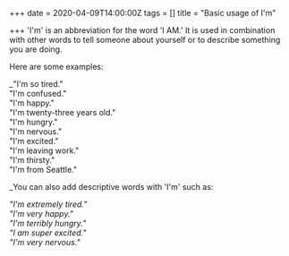 +++
date = 2020-04-09T14:00:00Z
tags = []
title = "Basic usage of I'm"

+++
'I'm' is an abbreviation for the word 'I AM.' It is used in combination with other words to tell someone about yourself or to describe something you are doing.  
  
Here are some examples:  
  
_"I'm so tired."  
"I'm confused."  
"I'm happy."  
"I'm twenty-three years old."  
"I'm hungry."  
"I'm nervous."  
"I'm excited."  
"I'm leaving work."  
"I'm thirsty."  
"I'm from Seattle."  
  
_You can also add descriptive words with 'I'm' such as:  
  
_"I'm extremely tired."  
"I'm very happy."  
"I'm terribly hungry."  
"I am super excited."  
"I'm very nervous."_